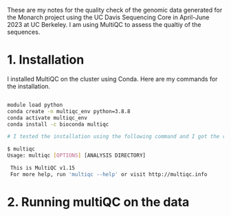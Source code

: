 These are my notes for the quality check of the genomic data generated for the Monarch project using the UC Davis Sequencing Core in April-June 2023 at UC Berkeley. I am using MultiQC to assess the qualtiy of the sequences. 

# 1. Installation
I installed MultiQC on the cluster using Conda. Here are my commands for the installation.

```bash

module load python
conda create -n multiqc_env python=3.8.8
conda activate multiqc_env
conda install -c bioconda multiqc

# I tested the installation using the following command and I got the right output pasted below

$ multiqc
Usage: multiqc [OPTIONS] [ANALYSIS DIRECTORY]

 This is MultiQC v1.15
 For more help, run 'multiqc --help' or visit http://multiqc.info
```

# 2. Running multiQC on the data
